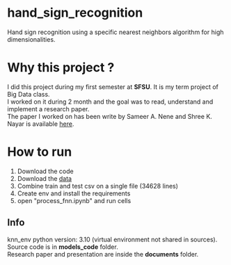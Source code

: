 # hand_sign_recognition
Hand sign recognition using a specific nearest neighbors algorithm for high dimensionalities.

# Why this project ?
I did this project during my first semester at **SFSU**. It is my term project of Big Data class.<br>
I worked on it during 2 month and the goal was to read, understand and implement a research paper.<br>
The paper I worked on has been write by Sameer A. Nene and Shree K. Nayar is available [here](https://cave.cs.columbia.edu/old/publications/pdfs/Nene_PAMI97.pdf "A Simple Algorithm for Nearest Neighbor Search in High Dimensions").

# How to run
1. Download the code
2. Download the [data](https://www.kaggle.com/datasets/datamunge/sign-language-mnist "mnist dataset")
3. Combine train and test csv on a single file (34628 lines)
4. Create env and install the requirements
5. open "process_fnn.ipynb" and run cells

## Info
knn_env python version: 3.10 (virtual environment not shared in sources).<br>
Source code is in **models_code** folder.<br>
Research paper and presentation are inside the **documents** folder.
